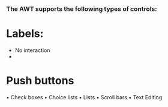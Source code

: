 ### The AWT supports the following types of controls:

# Labels: 
* No interaction
* 
# Push buttons
•	 Check boxes
•	 Choice lists
•	 Lists
•	 Scroll bars
•	 Text Editing


